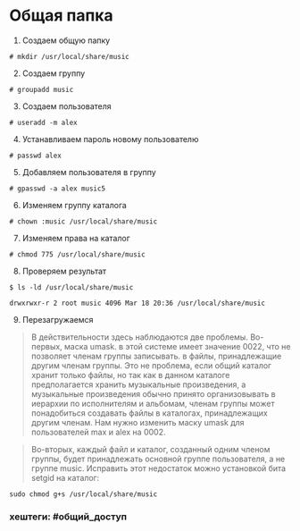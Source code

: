 # Общая папка

1. Создаем общую папку

~~~~
# mkdir /usr/local/share/music
~~~~

2. Создаем группу

~~~~
# groupadd music
~~~~

3. Создаем пользователя

~~~~
# useradd -m alex
~~~~ 

4. Устанавливаем пароль новому пользователю

~~~~
# passwd alex
~~~~

5. Добавляем пользователя в группу

~~~~
# gpasswd -a alex music5
~~~~

6. Изменяем группу каталога

~~~~
# chown :music /usr/local/share/music
~~~~

7. Изменяем права на каталог

~~~~
# chmod 775 /usr/local/share/music
~~~~

8. Проверяем результат

~~~~
$ ls -ld /usr/local/share/music
~~~~


~~~~
drwxrwxr-r 2 root music 4096 Mar 18 20:36 /usr/local/share/music
~~~~

9. Перезагружаемся

>В действительности здесь наблюдаются две проблемы. Во-первых, маска umask. в этой системе имеет значение 0022, что не позволяет членам группы записывать. в файлы, принадлежащие другим членам группы. Это не проблема, если общий каталог хранит только файлы, но так как в данном каталоге предполагается хранить музыкальные произведения, а музыкальные произведения обычно принято организовывать в иерархии по исполнителям и альбомам, членам группы может понадобиться создавать файлы в каталогах, принадлежащих другим членам. Нам нужно изменить маску umask для пользователей max и alex на 0002.

>Во-вторых, каждый файл и каталог, созданный одним членом группы, будет принадлежать основной группе пользователя, а не группе music. Исправить этот недостаток можно установкой бита setgid на каталог:

~~~~
sudo chmod g+s /usr/local/share/music
~~~~

### хештеги: #общий_доступ